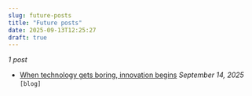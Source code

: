 ```yaml
---
slug: future-posts
title: "Future posts"
date: 2025-09-13T12:25:27
draft: true
---
```


*1 post*

- [When technology gets boring, innovation begins](https://warpedvisions.org/blog/2025/when-technology-gets-boring-innovation-begins/) *September 14, 2025* `[blog]`

